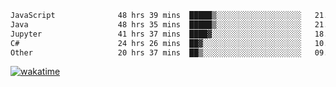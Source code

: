 <!--START_SECTION:waka-->

```txt
JavaScript              48 hrs 39 mins  █████▒░░░░░░░░░░░░░░░░░░░   21.72 %
Java                    48 hrs 35 mins  █████▒░░░░░░░░░░░░░░░░░░░   21.69 %
Jupyter                 41 hrs 37 mins  ████▓░░░░░░░░░░░░░░░░░░░░   18.59 %
C#                      24 hrs 26 mins  ██▓░░░░░░░░░░░░░░░░░░░░░░   10.91 %
Other                   20 hrs 37 mins  ██▒░░░░░░░░░░░░░░░░░░░░░░   09.21 %
```

<!--END_SECTION:waka-->
[![wakatime](https://wakatime.com/badge/user/6c2f442e-41b4-42e3-bc06-d5d8203ad1da.svg)](https://wakatime.com/@6c2f442e-41b4-42e3-bc06-d5d8203ad1da)
